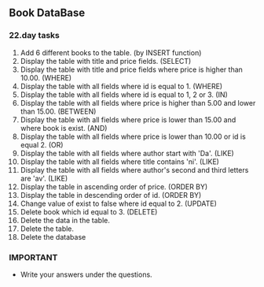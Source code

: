 ## Book DataBase

### 22.day tasks

1. Add 6 different books to the table. (by INSERT function)
2. Display the table with title and price fields. (SELECT)
3. Display the table with title and price fields where price is higher than 10.00. (WHERE)
4. Display the table with all fields where id is equal to 1. (WHERE)
5. Display the table with all fields where id is equal to 1, 2 or 3. (IN)
6. Display the table with all fields where price is higher than 5.00 and lower than 15.00. (BETWEEN)
7. Display the table with all fields where price is lower than 15.00 and where book is exist. (AND)
8. Display the table with all fields where price is lower than 10.00 or id is equal 2. (OR)
9. Display the table with all fields where author start with 'Da'. (LIKE)
10. Display the table with all fields where title contains 'ni'. (LIKE)
11. Display the table with all fields where author's second and third letters are 'av'. (LIKE)
12. Display the table in ascending order of price. (ORDER BY)
13. Display the table in descending order of id. (ORDER BY)
14. Change value of exist to false where id equal to 2. (UPDATE)
15. Delete book which id equal to 3. (DELETE)
16. Delete the data in the table.
17. Delete the table.
18. Delete the database

### IMPORTANT

* Write your answers under the questions.